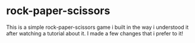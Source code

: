 # rock-paper-scissors

This is a simple rock-paper-scissors game i built in the way i understood it after watching a tutorial about it.
I made a few changes that i prefer to it!